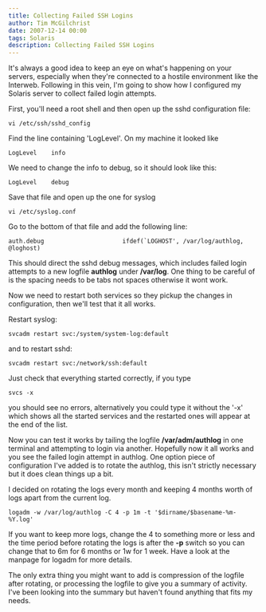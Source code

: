 ```yaml
---
title: Collecting Failed SSH Logins
author: Tim McGilchrist
date: 2007-12-14 00:00
tags: Solaris
description: Collecting Failed SSH Logins
---
```


It's always a good idea to keep an eye on what's happening on your servers,
especially when they're connected to a hostile environment like the
Interweb. Following in this vein, I'm going to show how I configured my Solaris
server to collect failed login attempts.

First, you'll need a root shell and then open up the sshd configuration file:

    vi /etc/ssh/sshd_config

Find the line containing 'LogLevel'. On my machine it looked like

    LogLevel    info

We need to change the info to debug, so it should look like this:

    LogLevel    debug

Save that file and open up the one for syslog

    vi /etc/syslog.conf

Go to the bottom of that file and add the following line:

    auth.debug                      ifdef(`LOGHOST', /var/log/authlog, @loghost)

This should direct the sshd debug messages, which includes failed login attempts
to a new logfile **authlog** under **/var/log**. One thing to be careful of is
the spacing needs to be tabs not spaces otherwise it wont work.

Now we need to restart both services so they pickup the changes in
configuration, then we'll test that it all works.

Restart syslog:

    svcadm restart svc:/system/system-log:default

and to restart sshd:

    svcadm restart svc:/network/ssh:default

Just check that everything started correctly, if you type

    svcs -x

you should see no errors, alternatively you could type it without the '-x' which
shows all the started services and the restarted ones will appear at the end of
the list.

Now you can test it works by tailing the logfile **/var/adm/authlog** in one
terminal and attempting to login via another. Hopefully now it all works and you
see the failed login attempt in authlog. One option piece of configuration I've
added is to rotate the authlog, this isn't strictly necessary but it does clean
things up a bit.

I decided on rotating the logs every month and keeping 4 months worth of logs
apart from the current log.

    logadm -w /var/log/authlog -C 4 -p 1m -t '$dirname/$basename-%m-%Y.log'

If you want to keep more logs, change the 4 to something more or less and the
time period before rotating the logs is after the **-p** switch so you can change
that to 6m for 6 months or 1w for 1 week. Have a look at the manpage for logadm
for more details.

The only extra thing you might want to add is compression of the logfile after
rotating, or processing the logfile to give you a summary of activity. I've been
looking into the summary but haven't found anything that fits my needs.
